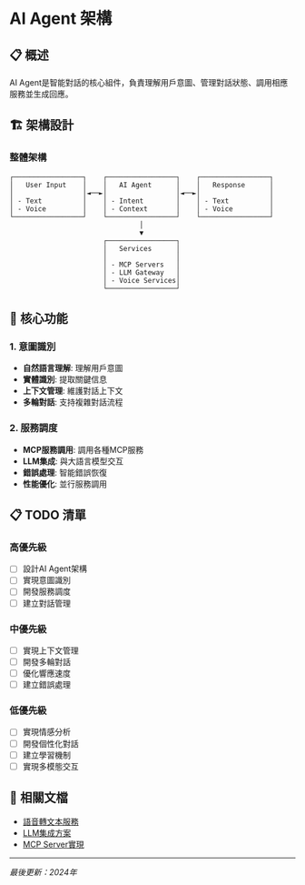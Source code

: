 # AI Agent 架構

## 📋 概述

AI Agent是智能對話的核心組件，負責理解用戶意圖、管理對話狀態、調用相應服務並生成回應。

## 🏗️ 架構設計

### 整體架構
```
┌─────────────────┐    ┌─────────────────┐    ┌─────────────────┐
│   User Input    │    │   AI Agent      │    │   Response      │
│                 │◄──►│                 │◄──►│                 │
│ - Text          │    │ - Intent        │    │ - Text          │
│ - Voice         │    │ - Context       │    │ - Voice         │
└─────────────────┘    └─────────────────┘    └─────────────────┘
                                │
                                ▼
                       ┌─────────────────┐
                       │   Services      │
                       │                 │
                       │ - MCP Servers   │
                       │ - LLM Gateway   │
                       │ - Voice Services│
                       └─────────────────┘
```

## 🔧 核心功能

### 1. 意圖識別
- **自然語言理解**: 理解用戶意圖
- **實體識別**: 提取關鍵信息
- **上下文管理**: 維護對話上下文
- **多輪對話**: 支持複雜對話流程

### 2. 服務調度
- **MCP服務調用**: 調用各種MCP服務
- **LLM集成**: 與大語言模型交互
- **錯誤處理**: 智能錯誤恢復
- **性能優化**: 並行服務調用

## 📋 TODO 清單

### 高優先級
- [ ] 設計AI Agent架構
- [ ] 實現意圖識別
- [ ] 開發服務調度
- [ ] 建立對話管理

### 中優先級
- [ ] 實現上下文管理
- [ ] 開發多輪對話
- [ ] 優化響應速度
- [ ] 建立錯誤處理

### 低優先級
- [ ] 實現情感分析
- [ ] 開發個性化對話
- [ ] 建立學習機制
- [ ] 實現多模態交互

## 🔗 相關文檔

- [語音轉文本服務](./02-speech-to-text.md)
- [LLM集成方案](./04-llm-integration.md)
- [MCP Server實現](./05-mcp-server.md)

---

*最後更新：2024年* 